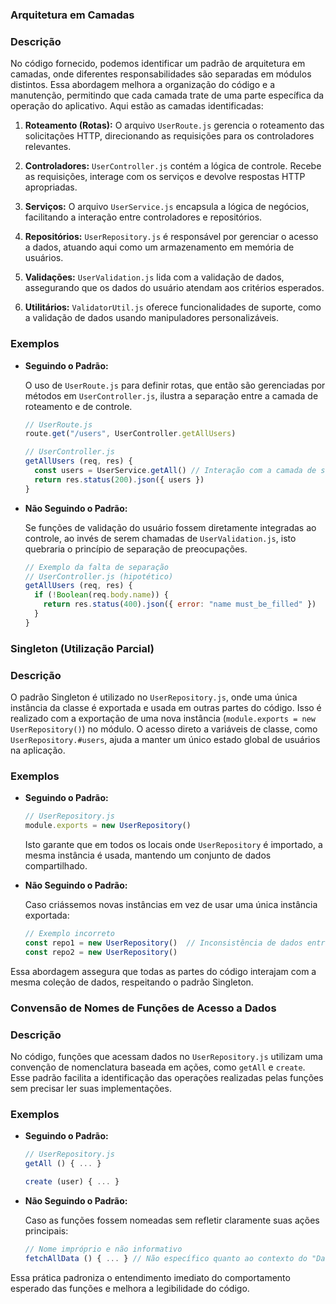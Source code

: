 ### Arquitetura em Camadas

### Descrição

No código fornecido, podemos identificar um padrão de arquitetura em camadas, onde diferentes responsabilidades são separadas em módulos distintos. Essa abordagem melhora a organização do código e a manutenção, permitindo que cada camada trate de uma parte específica da operação do aplicativo. Aqui estão as camadas identificadas:

1. **Roteamento (Rotas):** O arquivo `UserRoute.js` gerencia o roteamento das solicitações HTTP, direcionando as requisições para os controladores relevantes.
   
2. **Controladores:** `UserController.js` contém a lógica de controle. Recebe as requisições, interage com os serviços e devolve respostas HTTP apropriadas.

3. **Serviços:** O arquivo `UserService.js` encapsula a lógica de negócios, facilitando a interação entre controladores e repositórios.

4. **Repositórios:** `UserRepository.js` é responsável por gerenciar o acesso a dados, atuando aqui como um armazenamento em memória de usuários.

5. **Validações:** `UserValidation.js` lida com a validação de dados, assegurando que os dados do usuário atendam aos critérios esperados.

6. **Utilitários:** `ValidatorUtil.js` oferece funcionalidades de suporte, como a validação de dados usando manipuladores personalizáveis.

### Exemplos

- **Seguindo o Padrão:**

  O uso de `UserRoute.js` para definir rotas, que então são gerenciadas por métodos em `UserController.js`, ilustra a separação entre a camada de roteamento e de controle.

  ```javascript
  // UserRoute.js
  route.get("/users", UserController.getAllUsers)
  ```

  ```javascript
  // UserController.js
  getAllUsers (req, res) {
    const users = UserService.getAll() // Interação com a camada de serviço
    return res.status(200).json({ users })
  }
  ```

- **Não Seguindo o Padrão:**

  Se funções de validação do usuário fossem diretamente integradas ao controle, ao invés de serem chamadas de `UserValidation.js`, isto quebraria o princípio de separação de preocupações.

  ```javascript
  // Exemplo da falta de separação
  // UserController.js (hipotético)
  getAllUsers (req, res) {
    if (!Boolean(req.body.name)) {
      return res.status(400).json({ error: "name must_be_filled" })
    }
  }
  ```

### Singleton (Utilização Parcial)

### Descrição

O padrão Singleton é utilizado no `UserRepository.js`, onde uma única instância da classe é exportada e usada em outras partes do código. Isso é realizado com a exportação de uma nova instância (`module.exports = new UserRepository()`) no módulo. O acesso direto a variáveis de classe, como `UserRepository.#users`, ajuda a manter um único estado global de usuários na aplicação.

### Exemplos

- **Seguindo o Padrão:**

  ```javascript
  // UserRepository.js
  module.exports = new UserRepository()
  ```

  Isto garante que em todos os locais onde `UserRepository` é importado, a mesma instância é usada, mantendo um conjunto de dados compartilhado.

- **Não Seguindo o Padrão:**

  Caso criássemos novas instâncias em vez de usar uma única instância exportada:

  ```javascript
  // Exemplo incorreto
  const repo1 = new UserRepository()  // Inconsistência de dados entre diferentes instâncias
  const repo2 = new UserRepository()
  ```

Essa abordagem assegura que todas as partes do código interajam com a mesma coleção de dados, respeitando o padrão Singleton.

### Convensão de Nomes de Funções de Acesso a Dados

### Descrição

No código, funções que acessam dados no `UserRepository.js` utilizam uma convenção de nomenclatura baseada em ações, como `getAll` e `create`. Esse padrão facilita a identificação das operações realizadas pelas funções sem precisar ler suas implementações.

### Exemplos

- **Seguindo o Padrão:**

  ```javascript
  // UserRepository.js
  getAll () { ... }
  
  create (user) { ... }
  ```

- **Não Seguindo o Padrão:**

  Caso as funções fossem nomeadas sem refletir claramente suas ações principais:

  ```javascript
  // Nome impróprio e não informativo
  fetchAllData () { ... } // Não específico quanto ao contexto do "Data"
  ``` 

Essa prática padroniza o entendimento imediato do comportamento esperado das funções e melhora a legibilidade do código.
